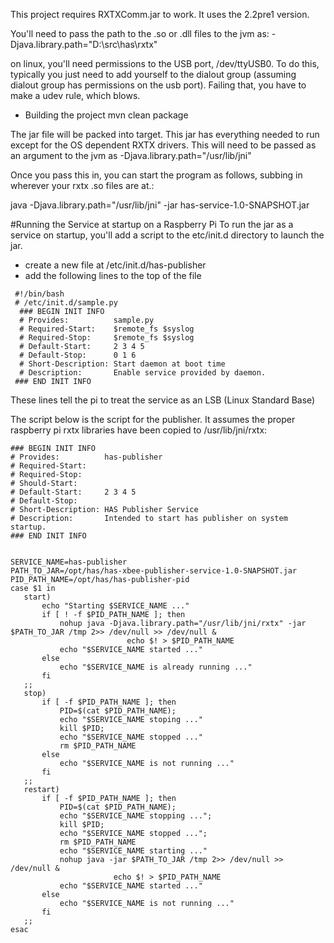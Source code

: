 
This project requires RXTXComm.jar to work.  It uses the 2.2pre1 version.

You'll need to pass the path to the .so or .dll files to the jvm as:
-Djava.library.path="D:\src\has\rxtx"

on linux, you'll need permissions to the USB port, /dev/ttyUSB0.  To do this, typically you just need to add yourself to
the dialout group (assuming dialout group has permissions on the usb port). Failing that, you have to make a udev
rule, which blows.

* Building the project
mvn clean package

The jar file will be packed into target.  This jar has everything needed to run except for the OS dependent RXTX
drivers.  This will need to be passed as an argument to the jvm as -Djava.library.path="/usr/lib/jni"

Once you pass this in, you can start the program as follows, subbing in wherever your rxtx .so files are at.:

java -Djava.library.path="/usr/lib/jni" -jar has-service-1.0-SNAPSHOT.jar


#Running the Service at startup on a Raspberry Pi
To run the jar as a service on startup, you'll add a script to the etc/init.d directory to launch the jar.
 - create a new file at /etc/init.d/has-publisher
 - add the following lines to the top of the file
 ```
  #!/bin/bash
  # /etc/init.d/sample.py
   ### BEGIN INIT INFO
   # Provides:          sample.py
   # Required-Start:    $remote_fs $syslog
   # Required-Stop:     $remote_fs $syslog
   # Default-Start:     2 3 4 5
   # Default-Stop:      0 1 6
   # Short-Description: Start daemon at boot time
   # Description:       Enable service provided by daemon.
  ### END INIT INFO
 ```
 These lines tell the pi to treat the service as an LSB (Linux Standard Base)
 
 The script below is the script for the publisher.  It assumes the proper raspberry pi rxtx libraries have been copied to /usr/lib/jni/rxtx:
 
 ```
### BEGIN INIT INFO
# Provides:          has-publisher
# Required-Start:
# Required-Stop:
# Should-Start:
# Default-Start:     2 3 4 5
# Default-Stop:
# Short-Description: HAS Publisher Service
# Description:       Intended to start has publisher on system startup.
### END INIT INFO
    
    
SERVICE_NAME=has-publisher
PATH_TO_JAR=/opt/has/has-xbee-publisher-service-1.0-SNAPSHOT.jar
PID_PATH_NAME=/opt/has/has-publisher-pid
case $1 in 
    start)
        echo "Starting $SERVICE_NAME ..."
        if [ ! -f $PID_PATH_NAME ]; then
            nohup java -Djava.library.path="/usr/lib/jni/rxtx" -jar $PATH_TO_JAR /tmp 2>> /dev/null >> /dev/null &
                           echo $! > $PID_PATH_NAME
            echo "$SERVICE_NAME started ..."
        else
            echo "$SERVICE_NAME is already running ..."
        fi
    ;;
    stop)
        if [ -f $PID_PATH_NAME ]; then
            PID=$(cat $PID_PATH_NAME);
            echo "$SERVICE_NAME stoping ..."
            kill $PID;
            echo "$SERVICE_NAME stopped ..."
            rm $PID_PATH_NAME
        else
            echo "$SERVICE_NAME is not running ..."
        fi
    ;;
    restart)
        if [ -f $PID_PATH_NAME ]; then
            PID=$(cat $PID_PATH_NAME);
            echo "$SERVICE_NAME stopping ...";
            kill $PID;
            echo "$SERVICE_NAME stopped ...";
            rm $PID_PATH_NAME
            echo "$SERVICE_NAME starting ..."
            nohup java -jar $PATH_TO_JAR /tmp 2>> /dev/null >> /dev/null &
                        echo $! > $PID_PATH_NAME
            echo "$SERVICE_NAME started ..."
        else
            echo "$SERVICE_NAME is not running ..."
        fi
    ;;
esac
```